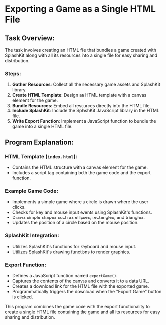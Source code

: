 # Exporting a Game as a Single HTML File

## Task Overview:
The task involves creating an HTML file that bundles a game created with SplashKit along with all its resources into a single file for easy sharing and distribution.

### Steps:
1. **Gather Resources**: Collect all the necessary game assets and SplashKit library.
2. **Create HTML Template**: Design an HTML template with a canvas element for the game.
3. **Bundle Resources**: Embed all resources directly into the HTML file.
4. **Include SplashKit**: Include the SplashKit JavaScript library in the HTML file.
5. **Write Export Function**: Implement a JavaScript function to bundle the game into a single HTML file.

## Program Explanation:

### HTML Template (`index.html`):
- Contains the HTML structure with a canvas element for the game.
- Includes a script tag containing both the game code and the export function.

### Example Game Code:
- Implements a simple game where a circle is drawn where the user clicks.
- Checks for key and mouse input events using SplashKit's functions.
- Draws simple shapes such as ellipses, rectangles, and triangles.
- Updates the position of a circle based on the mouse position.

### SplashKit Integration:
- Utilizes SplashKit's functions for keyboard and mouse input.
- Utilizes SplashKit's drawing functions to render graphics.

### Export Function:
- Defines a JavaScript function named `exportGame()`.
- Captures the contents of the canvas and converts it to a data URL.
- Creates a download link for the HTML file with the exported game.
- Programmatically triggers the download when the "Export Game" button is clicked.

This program combines the game code with the export functionality to create a single HTML file containing the game and all its resources for easy sharing and distribution.

<!DOCTYPE html>
<html lang="en">
<head>
    <meta charset="UTF-8">
    <meta name="viewport" content="width=device-width, initial-scale=1.0">
    <title>Export Game</title>
    <!-- including SplashKit JavaScript library -->
    <script src="https://cdn.jsdelivr.net/npm/splashkit-web/splashkit.js"></script>
    
</head>
<body>
    <canvas id="gameCanvas" width="800" height="600"></canvas>
    <script>
        // Example code!
        // - Draws a circle where the user clicks!

        // Declare the circle's size
        let circleSize = 100;

        function gameInnerLoop(){
            // Test if the player is holding A
            if (splashkit.key_down(splashkit.A_KEY))
                splashkit.write_line("A key!");

            // Test if the player clicked
            if (splashkit.mouse_clicked(splashkit.LEFT_BUTTON))
                splashkit.write_line("click!");

            // Draw a simple scene
            splashkit.fill_ellipse(splashkit.rgba_color_from_double(0,1,0,1), 0, 400, 800, 400);
            splashkit.fill_rectangle(splashkit.rgba_color_from_double(0.4,0.4,0.4,1), 300, 300, 200, 200);
            splashkit.fill_triangle(splashkit.rgba_color_from_double(1,0,0,1), 250, 300, 400, 150, 550, 300);

            // If the mouse is being held down,
            // set the global variables circleX/Y
            // to the mouse's position
            if (splashkit.mouse_down(splashkit.LEFT_BUTTON)){
                circleX = splashkit.mouse_position().x;
                circleY = splashkit.mouse_position().y;
            }

            // Draw the circle!
            splashkit.fill_ellipse(
                splashkit.rgba_color_from_double(0.3,0.7,1,1), // Color of the ellipse
                circleX - circleSize/2,             // The x (horizontal) position
                circleY - circleSize/2,             // The y (vertical) position
                circleSize,                          // The width
                circleSize                           // The height
            );
        }

        // code to initialize the game when SplashKit is ready
        splashkit.ready(() => {
            // code to start the game loop
            splashkit.every_tick(gameInnerLoop);
        });

        // javascript function to export the game
        function exportGame() {
            // Get the canvas element
            const canvas = document.getElementById('gameCanvas');
            // creating a new canvas to draw on
            const exportCanvas = document.createElement('canvas');
            exportCanvas.width = canvas.width;
            exportCanvas.height = canvas.height;
            const ctx = exportCanvas.getContext('2d');
            // code to draw the contents of the original canvas onto the exported canvas
            ctx.drawImage(canvas, 0, 0);
            // converting the canvas to a data URL
            const dataURL = exportCanvas.toDataURL();
            // seting up a download link for the HTML file
            const link = document.createElement('a');
            link.href = dataURL;
            link.download = 'exported_game.html';
            // trigger the download
            document.body.appendChild(link);
            link.click();
            document.body.removeChild(link);
        }
    </script>
    <button onclick="exportGame()">Export Game</button>
</body>
</html>